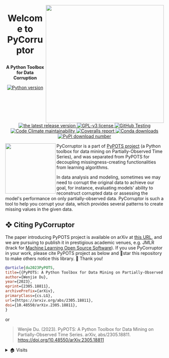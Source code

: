 <a href='https://github.com/WenjieDu/PyCorruptor'><img src='https://raw.githubusercontent.com/PyPOTS/pypots.github.io/main/static/figs/pypots_logos/PyCorruptor_logo_FFBG.svg?sanitize=true' width='375' align='right' /></a>

# <p align='center'>Welcome to PyCorruptor</p>

**<p align='center'>A Python Toolbox for Data Corruption</p>**

<p align='center'>
    <a href='https://github.com/WenjieDu/PyCorruptor'>
        <img alt='Python version' src='https://img.shields.io/badge/python-v3-E97040?logo=python&logoColor=white'>
    </a>
    <a href="https://github.com/WenjieDu/PyCorruptor/releases">
        <img alt="the latest release version" src="https://img.shields.io/github/v/release/wenjiedu/PyCorruptor?color=EE781F&include_prereleases&label=Release&logo=github&logoColor=white">
    </a>
    <a href="https://github.com/WenjieDu/PyCorruptor/blob/main/LICENSE">
        <img alt="GPL-v3 license" src="https://img.shields.io/badge/License-GPL--v3-E9BB41?logo=opensourceinitiative&logoColor=white">
    </a>
    <a  href='https://github.com/WenjieDu/PyCorruptor/actions/workflows/testing_ci.yml'>
        <img alt='GitHub Testing' src='https://img.shields.io/github/actions/workflow/status/wenjiedu/PyCorruptor/testing_ci.yml?logo=github&color=C8D8E1&label=CI'>
    </a>
    <a href="https://codeclimate.com/github/WenjieDu/PyCorruptor">
        <img alt="Code Climate maintainability" src="https://img.shields.io/codeclimate/maintainability-percentage/WenjieDu/PyCorruptor?color=3C7699&label=Maintainability&logo=codeclimate">
    </a>
    <a href='https://coveralls.io/github/WenjieDu/PyCorruptor'>
        <img alt='Coveralls report' src='https://img.shields.io/coverallsCoverage/github/WenjieDu/PyCorruptor?branch=main&logo=coveralls&color=75C1C4&label=Coverage'>
    </a>
    <a href="https://anaconda.org/conda-forge/PyCorruptor">
        <img alt="Conda downloads" src="https://img.shields.io/conda/dn/conda-forge/PyCorruptor?label=Conda%20Downloads&color=AED0ED&logo=anaconda&logoColor=white">
    </a>
    <a href='https://pepy.tech/project/PyCorruptor'>
        <img alt='PyPI download number' src='https://img.shields.io/endpoint?url=https%3A%2F%2Fraw.githubusercontent.com%2FWenjieDu%2FWenjieDu%2Fmain%2Ffigs%2Fprojects%2Fpycorruptor_downloads.json'>
    </a>
</p>

<a href='https://github.com/WenjieDu/PyPOTS'><img src='https://raw.githubusercontent.com/PyPOTS/pypots.github.io/main/static/figs/pypots_logos/PyPOTS_logo_FFBG.svg?sanitize=true' width='160' align='left' /></a>
PyCorruptor is a part of [PyPOTS project](https://github.com/WenjieDu/PyPOTS) (a Python toolbox for data mining on
Partially-Observed Time Series), and was separated from PyPOTS for decoupling missingness-creating functionalities from
learning algorithms.

In data analysis and modeling, sometimes we may need to corrupt the original data to achieve our goal, for instance,
evaluating models' ability to reconstruct corrupted data or assessing the model's performance on only partially-observed
data. PyCorruptor is such a tool to help you corrupt your data, which provides several patterns to create missing values
in the given data.

## ❖ Citing PyCorruptor

The paper introducing PyPOTS project is available on arXiv at [this URL](https://arxiv.org/abs/2305.18811),
and we are pursuing to publish it in prestigious academic venues, e.g. JMLR (track for
[Machine Learning Open Source Software](https://www.jmlr.org/mloss/)). If you use PyCorruptor in your work,
please cite PyPOTS project as below and 🌟star this repository to make others notice this library. 🤗 Thank you!

``` bibtex
@article{du2023PyPOTS,
title={{PyPOTS: A Python Toolbox for Data Mining on Partially-Observed Time Series}},
author={Wenjie Du},
year={2023},
eprint={2305.18811},
archivePrefix={arXiv},
primaryClass={cs.LG},
url={https://arxiv.org/abs/2305.18811},
doi={10.48550/arXiv.2305.18811},
}
```

or

> Wenjie Du. (2023).
> PyPOTS: A Python Toolbox for Data Mining on Partially-Observed Time Series.
> arXiv, abs/2305.18811. https://doi.org/10.48550/arXiv.2305.18811

<details>
<summary>🏠 Visits</summary>
<img align='left' src='https://hits.seeyoufarm.com/api/count/incr/badge.svg?url=https%3A%2F%2Fgithub.com%2FWenjieDu%2FPyCorruptor&count_bg=%2379C83D&title_bg=%23555555&icon=&icon_color=%23E7E7E7&title=Visits+since+May+2022&edge_flat=false'>
</details>
